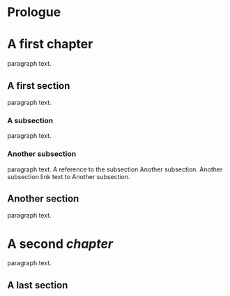 Prologue
========

A first chapter
===============

paragraph text.

A first section
---------------

paragraph text.

### A subsection

paragraph text.

### Another subsection

paragraph text. A reference to the subsection Another
subsection. Another subsection link text to Another
subsection.

Another section
---------------

paragraph text.

A second *chapter*
==================

paragraph text.

A last section
--------------

